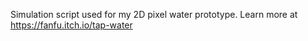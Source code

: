 Simulation script used for my 2D pixel water prototype.
Learn more at https://fanfu.itch.io/tap-water
